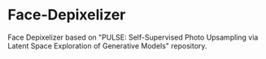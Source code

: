 # Face-Depixelizer
Face Depixelizer based on "PULSE: Self-Supervised Photo Upsampling via Latent Space Exploration of Generative Models" repository. 
